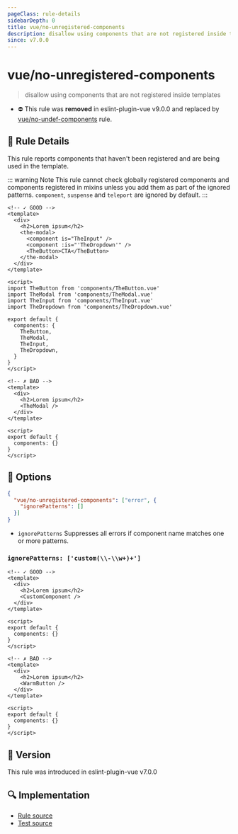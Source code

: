 ```yaml
---
pageClass: rule-details
sidebarDepth: 0
title: vue/no-unregistered-components
description: disallow using components that are not registered inside templates
since: v7.0.0
---
```


# vue/no-unregistered-components

> disallow using components that are not registered inside templates

- :no_entry: This rule was **removed** in eslint-plugin-vue v9.0.0 and replaced by [vue/no-undef-components](no-undef-components.md) rule.

## :book: Rule Details

This rule reports components that haven't been registered and are being used in the template.

::: warning Note
This rule cannot check globally registered components and components registered in mixins
unless you add them as part of the ignored patterns. `component`, `suspense` and `teleport`
are ignored by default.
:::

<eslint-code-block :rules="{'vue/no-unregistered-components': ['error']}">

```vue
<!-- ✓ GOOD -->
<template>
  <div>
    <h2>Lorem ipsum</h2>
    <the-modal>
      <component is="TheInput" />
      <component :is="'TheDropdown'" />
      <TheButton>CTA</TheButton>
    </the-modal>
  </div>
</template>

<script>
import TheButton from 'components/TheButton.vue'
import TheModal from 'components/TheModal.vue'
import TheInput from 'components/TheInput.vue'
import TheDropdown from 'components/TheDropdown.vue'

export default {
  components: {
    TheButton,
    TheModal,
    TheInput,
    TheDropdown,
  }
}
</script>
```

</eslint-code-block>

<eslint-code-block :rules="{'vue/no-unregistered-components': ['error']}">

```vue
<!-- ✗ BAD -->
<template>
  <div>
    <h2>Lorem ipsum</h2>
    <TheModal />
  </div>
</template>

<script>
export default {
  components: {}
}
</script>
```

</eslint-code-block>

## :wrench: Options

```json
{
  "vue/no-unregistered-components": ["error", {
    "ignorePatterns": []
  }]
}
```

- `ignorePatterns` Suppresses all errors if component name matches one or more patterns.

### `ignorePatterns: ['custom(\\-\\w+)+']`

<eslint-code-block :rules="{'vue/no-unregistered-components': ['error', { 'ignorePatterns': ['custom(\\-\\w+)+'] }]}">

```vue
<!-- ✓ GOOD -->
<template>
  <div>
    <h2>Lorem ipsum</h2>
    <CustomComponent />
  </div>
</template>

<script>
export default {
  components: {}
}
</script>
```

</eslint-code-block>

<eslint-code-block :rules="{'vue/no-unregistered-components': ['error', { 'ignorePatterns': ['custom(\\-\\w+)+'] }]}">

```vue
<!-- ✗ BAD -->
<template>
  <div>
    <h2>Lorem ipsum</h2>
    <WarmButton />
  </div>
</template>

<script>
export default {
  components: {}
}
</script>
```

</eslint-code-block>

## :rocket: Version

This rule was introduced in eslint-plugin-vue v7.0.0

## :mag: Implementation

- [Rule source](https://github.com/vuejs/eslint-plugin-vue/blob/master/lib/rules/no-unregistered-components.js)
- [Test source](https://github.com/vuejs/eslint-plugin-vue/blob/master/tests/lib/rules/no-unregistered-components.js)
